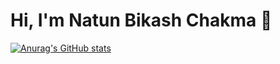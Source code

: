 # Hi, I'm Natun Bikash Chakma 👋

[![Anurag's GitHub stats](https://github-readme-stats.vercel.app/api?username=Natun-Bikash-Chakma)](https://github.com/Natun-Bikash-Chakma/github-readme-stats)
